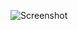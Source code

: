 ![Screenshot](https://raw.githubusercontent.com/Cryakl/Ultimate-RAT-Collection/refs/heads/main/TequilaBandita/Tequila%20Bandita%201.2pb1/Screenshot.png)
